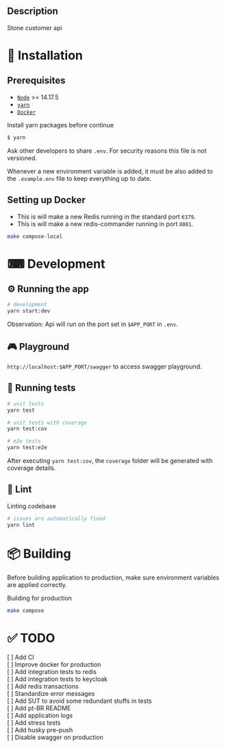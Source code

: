 ## Description

Stone customer api

# 🧰 Installation

## Prerequisites

- [`Node`](https://nodejs.org/en/download) >= 14.17.5
- [`yarn`](https://yarnpkg.com/cli/install)
- [`Docker`](https://docs.docker.com/get-docker)

Install yarn packages before continue

```bash
$ yarn
```

Ask other developers to share `.env`. For security reasons this file is not versioned.

Whenever a new environment variable is added, it must be also added to the `.example.env` file to keep everything up to date.

## Setting up Docker

- This is will make a new Redis running in the standard port `6379`.
- This is will make a new redis-commander running in port `8081`.

```bash
make compose-local
```

# ⌨ Development

## ⚙ Running the app

```bash
# development
yarn start:dev
```

Observation: Api will run on the port set in `$APP_PORT` in `.env`.

## 🎮 Playground

`http://localhost:$APP_PORT/swagger` to access swagger playground.

## 🧪 Running tests

```bash
# unit tests
yarn test

# unit tests with coverage
yarn test:cov

# e2e tests
yarn test:e2e
```

After executing `yarn test:cov`, the `coverage` folder will be generated with coverage details.

## 📏 Lint

Linting codebase

```bash
# issues are automatically fixed
yarn lint
```

# 📦 Building

Before building application to production, make sure environment variables are applied correctly.

Building for production

```bash
make compose
```

# ✅ TODO

[ ] Add CI  
[ ] Improve docker for production  
[ ] Add integration tests to redis  
[ ] Add integration tests to keycloak  
[ ] Add redis transactions  
[ ] Standardize error messages  
[ ] Add SUT to avoid some redundant stuffs in tests  
[ ] Add pt-BR README  
[ ] Add application logs  
[ ] Add stress tests  
[ ] Add husky pre-push  
[ ] Disable swagger on production
